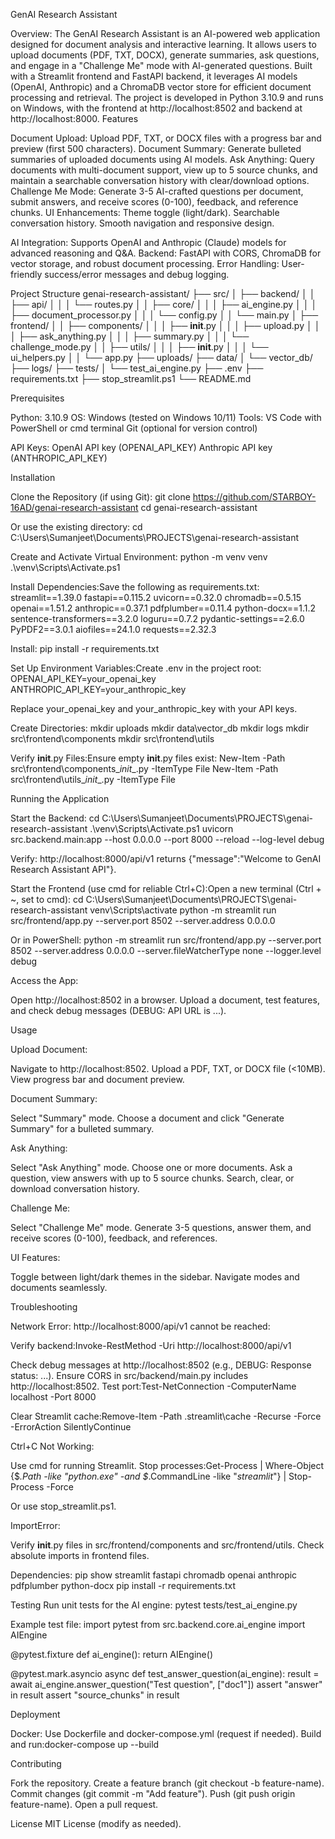 GenAI Research Assistant

Overview:
The GenAI Research Assistant is an AI-powered web application designed for document analysis and interactive learning. It allows users to upload documents (PDF, TXT, DOCX), generate summaries, ask questions, and engage in a "Challenge Me" mode with AI-generated questions. Built with a Streamlit frontend and FastAPI backend, it leverages AI models (OpenAI, Anthropic) and a ChromaDB vector store for efficient document processing and retrieval. The project is developed in Python 3.10.9 and runs on Windows, with the frontend at http://localhost:8502 and backend at http://localhost:8000.
Features

Document Upload: Upload PDF, TXT, or DOCX files with a progress bar and preview (first 500 characters).
Document Summary: Generate bulleted summaries of uploaded documents using AI models.
Ask Anything: Query documents with multi-document support, view up to 5 source chunks, and maintain a searchable conversation history with clear/download options.
Challenge Me Mode: Generate 3-5 AI-crafted questions per document, submit answers, and receive scores (0-100), feedback, and reference chunks.
UI Enhancements: 
Theme toggle (light/dark).
Searchable conversation history.
Smooth navigation and responsive design.


AI Integration: Supports OpenAI and Anthropic (Claude) models for advanced reasoning and Q&A.
Backend: FastAPI with CORS, ChromaDB for vector storage, and robust document processing.
Error Handling: User-friendly success/error messages and debug logging.

Project Structure
genai-research-assistant/
├── src/
│   ├── backend/
│   │   ├── api/
│   │   │   └── routes.py
│   │   ├── core/
│   │   │   ├── ai_engine.py
│   │   │   ├── document_processor.py
│   │   │   └── config.py
│   │   └── main.py
│   ├── frontend/
│   │   ├── components/
│   │   │   ├── __init__.py
│   │   │   ├── upload.py
│   │   │   ├── ask_anything.py
│   │   │   ├── summary.py
│   │   │   └── challenge_mode.py
│   │   ├── utils/
│   │   │   ├── __init__.py
│   │   │   └── ui_helpers.py
│   │   └── app.py
├── uploads/
├── data/
│   └── vector_db/
├── logs/
├── tests/
│   └── test_ai_engine.py
├── .env
├── requirements.txt
├── stop_streamlit.ps1
└── README.md

Prerequisites

Python: 3.10.9
OS: Windows (tested on Windows 10/11)
Tools: 
VS Code with PowerShell or cmd terminal
Git (optional for version control)


API Keys: 
OpenAI API key (OPENAI_API_KEY)
Anthropic API key (ANTHROPIC_API_KEY)



Installation

Clone the Repository (if using Git):
git clone https://github.com/STARBOY-16AD/genai-research-assistant
cd genai-research-assistant

Or use the existing directory:
cd C:\Users\Sumanjeet\Documents\PROJECTS\genai-research-assistant


Create and Activate Virtual Environment:
python -m venv venv
.\venv\Scripts\Activate.ps1


Install Dependencies:Save the following as requirements.txt:
streamlit==1.39.0
fastapi==0.115.2
uvicorn==0.32.0
chromadb==0.5.15
openai==1.51.2
anthropic==0.37.1
pdfplumber==0.11.4
python-docx==1.1.2
sentence-transformers==3.2.0
loguru==0.7.2
pydantic-settings==2.6.0
PyPDF2==3.0.1
aiofiles==24.1.0
requests==2.32.3

Install:
pip install -r requirements.txt


Set Up Environment Variables:Create .env in the project root:
OPENAI_API_KEY=your_openai_key
ANTHROPIC_API_KEY=your_anthropic_key

Replace your_openai_key and your_anthropic_key with your API keys.

Create Directories:
mkdir uploads
mkdir data\vector_db
mkdir logs
mkdir src\frontend\components
mkdir src\frontend\utils


Verify __init__.py Files:Ensure empty __init__.py files exist:
New-Item -Path src\frontend\components\__init__.py -ItemType File
New-Item -Path src\frontend\utils\__init__.py -ItemType File



Running the Application

Start the Backend:
cd C:\Users\Sumanjeet\Documents\PROJECTS\genai-research-assistant
.\venv\Scripts\Activate.ps1
uvicorn src.backend.main:app --host 0.0.0.0 --port 8000 --reload --log-level debug


Verify: http://localhost:8000/api/v1 returns {"message":"Welcome to GenAI Research Assistant API"}.


Start the Frontend (use cmd for reliable Ctrl+C):Open a new terminal (Ctrl + ~, set to cmd):
cd C:\Users\Sumanjeet\Documents\PROJECTS\genai-research-assistant
venv\Scripts\activate
python -m streamlit run src/frontend/app.py --server.port 8502 --server.address 0.0.0.0

Or in PowerShell:
python -m streamlit run src/frontend/app.py --server.port 8502 --server.address 0.0.0.0 --server.fileWatcherType none --logger.level debug


Access the App:

Open http://localhost:8502 in a browser.
Upload a document, test features, and check debug messages (DEBUG: API URL is ...).



Usage

Upload Document:

Navigate to http://localhost:8502.
Upload a PDF, TXT, or DOCX file (<10MB).
View progress bar and document preview.


Document Summary:

Select "Summary" mode.
Choose a document and click "Generate Summary" for a bulleted summary.


Ask Anything:

Select "Ask Anything" mode.
Choose one or more documents.
Ask a question, view answers with up to 5 source chunks.
Search, clear, or download conversation history.


Challenge Me:

Select "Challenge Me" mode.
Generate 3-5 questions, answer them, and receive scores (0-100), feedback, and references.


UI Features:

Toggle between light/dark themes in the sidebar.
Navigate modes and documents seamlessly.



Troubleshooting

Network Error: http://localhost:8000/api/v1 cannot be reached:

Verify backend:Invoke-RestMethod -Uri http://localhost:8000/api/v1


Check debug messages at http://localhost:8502 (e.g., DEBUG: Response status: ...).
Ensure CORS in src/backend/main.py includes http://localhost:8502.
Test port:Test-NetConnection -ComputerName localhost -Port 8000


Clear Streamlit cache:Remove-Item -Path .streamlit\cache -Recurse -Force -ErrorAction SilentlyContinue




Ctrl+C Not Working:

Use cmd for running Streamlit.
Stop processes:Get-Process | Where-Object {$_.Path -like "*python.exe*" -and $_.CommandLine -like "*streamlit*"} | Stop-Process -Force


Or use stop_streamlit.ps1.


ImportError:

Verify __init__.py files in src/frontend/components and src/frontend/utils.
Check absolute imports in frontend files.


Dependencies:
pip show streamlit fastapi chromadb openai anthropic pdfplumber python-docx
pip install -r requirements.txt



Testing
Run unit tests for the AI engine:
pytest tests/test_ai_engine.py

Example test file:
import pytest
from src.backend.core.ai_engine import AIEngine

@pytest.fixture
def ai_engine():
    return AIEngine()

@pytest.mark.asyncio
async def test_answer_question(ai_engine):
    result = await ai_engine.answer_question("Test question", ["doc1"])
    assert "answer" in result
    assert "source_chunks" in result

Deployment

Docker:
Use Dockerfile and docker-compose.yml (request if needed).
Build and run:docker-compose up --build





Contributing

Fork the repository.
Create a feature branch (git checkout -b feature-name).
Commit changes (git commit -m "Add feature").
Push (git push origin feature-name).
Open a pull request.

License
MIT License (modify as needed).
